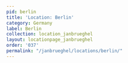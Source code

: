 ```yaml
---
pid: berlin
title: 'Location: Berlin'
category: Germany
label: Berlin
collection: location_janbrueghel
layout: locationpage_janbrueghel
order: '037'
permalink: "/janbrueghel/locations/berlin/"
---
```

